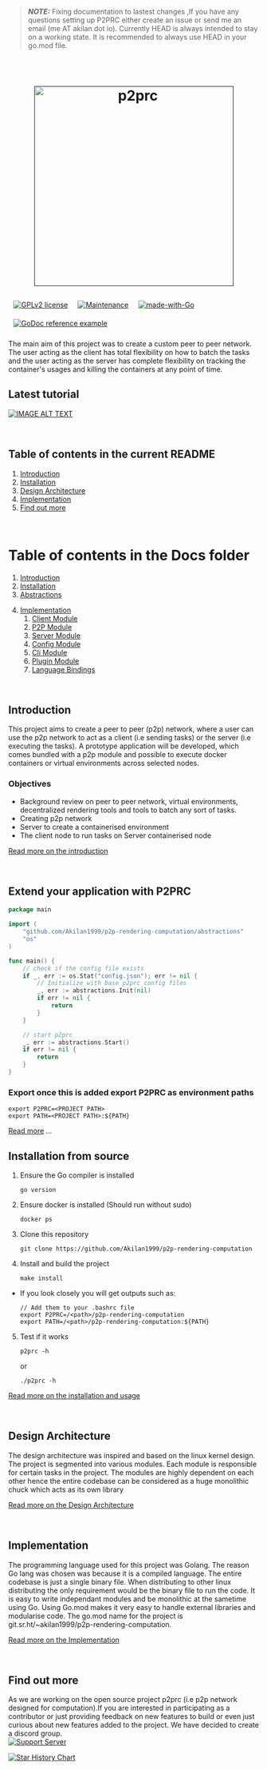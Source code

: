 > **_NOTE:_**  Fixing documentation to lastest changes ,If you have any questions setting up P2PRC either create an issue or send me an email (me AT akilan dot io).
> Currently HEAD is always intended to stay on a working state. It is recommended to always use HEAD in your go.mod file.
<h1 align="center">
  <br>
  <a href=""><img src="https://raw.githubusercontent.com/Akilan1999/p2p-rendering-computation/master/Docs/images/p2prclogo.png" alt="p2prc" width="400"></a>
  <br>
</h1>

<!-- seperator -->

<div style="display:flex;flex-wrap:wrap;">
  <a href="http://perso.crans.org/besson/LICENSE.html"><img alt="GPLv2 license" src="https://img.shields.io/badge/License-GPLv2-blue.svg" style="padding:5px;margin:5px;" /></a>
  <a href="https://GitHub.com/Akilan1999/p2p-rendering-computation/graphs/commit-activity"><img alt="Maintenance" src="https://img.shields.io/badge/Maintained%3F-yes-green.svg" style="padding:5px;margin:5px;" /></a>
  <a href="http://golang.org"><img alt="made-with-Go" src="https://img.shields.io/badge/Made%20with-Go-1f425f.svg" style="padding:5px;margin:5px;" /></a>
  <a href="https://pkg.go.dev/git.sr.ht/~akilan1999/p2p-rendering-computation"><img alt="GoDoc reference example" src="https://img.shields.io/badge/godoc-reference-blue.svg" style="padding:5px;margin:5px;" /></a>
</div>

The main aim of this project was to create a custom peer to peer network. The user acting as the
client has total flexibility on how to batch the tasks and the user acting as the server has complete
flexibility on tracking the container's usages and killing the containers at any point of time. 

## Latest tutorial
[![IMAGE ALT TEXT](https://i.ytimg.com/vi/OMwCpedu5cs/hqdefault.jpg)](https://www.youtube.com/watch?v=OMwCpedu5cs")

<br>

## Table of contents in the current README 
1. [Introduction](#Introduction)
2. [Installation](#extend-your-application-with-p2prc)
3. [Design Architecture](#Design-Architecture)
4. [Implementation](#Implementation) 
5. [Find out more](#Find-out-more)

<br>

# Table of contents in the Docs folder 
1. [Introduction](Docs/Introduction.md)
2. [Installation](Docs/Installation.md)
3. [Abstractions](Docs/Abstractions.md)
<!-- 3. [Design Architecture](DesignArchtectureIntro.md)
   1. [Client Module](ClientArchitecture.md)
   2. [P2P Module](P2PArchitecture.md)
   3. [Server Module](ServerArchitecture.md) -->
4. [Implementation](Docs/Implementation.md) 
   1. [Client Module](Docs/ClientImplementation.md)
   2. [P2P Module](Docs/P2PImplementation.md)
   3. [Server Module](Docs/ServerImplementation.md)
   4. [Config Module](Docs/ConfigImplementation.md)
   5. [Cli Module](Docs/CliImplementation.md)
   6. [Plugin Module](Docs/PluginImplementation.md)
   7. [Language Bindings](Docs/Bindings.md)
<!-- 5. [Problems](https://github.com/Akilan1999/p2p-rendering-computation/issues)    -->

<br>

## Introduction
This project aims to create a peer to peer (p2p) network, where a user can use the p2p network to act as a client (i.e sending tasks) or the server (i.e executing the tasks). A prototype application will be developed, which comes bundled with a p2p module and possible to execute docker containers or virtual environments across selected nodes.

### Objectives
- Background review on peer to peer network, virtual environments, decentralized rendering tools and tools to batch any sort of tasks.
- Creating p2p network
- Server to create a containerised environment
- The client node to run tasks on Server containerised node

[Read more on the introduction](Docs/Introduction.md)

<br>

## Extend your application with P2PRC 
```go
package main

import (
    "github.com/Akilan1999/p2p-rendering-computation/abstractions"
    "os"
)

func main() {
    // check if the config file exists
    if _, err := os.Stat("config.json"); err != nil {
        // Initialize with base p2prc config files
        _, err := abstractions.Init(nil)
        if err != nil {
            return
        }
    }

    // start p2prc
    _, err := abstractions.Start()
    if err != nil {
        return
    }
}
```

### Export once this is added export P2PRC as environment paths 
```
export P2PRC=<PROJECT PATH>
export PATH=<PROJECT PATH>:${PATH}
```
[Read more](Docs/Abstractions.md) ...

## Installation from source
1. Ensure the Go compiler is installed 
   ```
   go version
   ```
3. Ensure docker is installed (Should run without sudo)
   ```
   docker ps
   ```
3. Clone this repository 
   ```
   git clone https://github.com/Akilan1999/p2p-rendering-computation
   ```
4. Install and build the project
   ```
   make install 
   ```
- If you look closely you will get outputs such as:
   ```
   // Add them to your .bashrc file      
   export P2PRC=/<path>/p2p-rendering-computation
   export PATH=/<path>/p2p-rendering-computation:${PATH}
   ```

5. Test if it works 
   ```
   p2prc -h 
   ```
   or 
   ```
   ./p2prc -h 
   ```
[Read more on the installation and usage](Docs/Installation.md)

<br>

## Design Architecture 
The design architecture was inspired and based on the linux kernel design. The project is segmented into various modules. Each module is responsible for certain tasks in the project. The modules are highly dependent on each other hence the entire codebase can be considered as a huge monolithic chuck which acts as its own library

[Read more on the Design Architecture](Docs/DesignArchtectureIntro.md)

<br>

## Implementation
The programming language used for this project was Golang. The reason Go lang was chosen was because it is a compiled language. The entire codebase is just a single binary file. When distributing to other linux distributing the only requirement would be the binary file to run the code. It is easy to write independant modules and be monolithic at the sametime using Go. Using Go.mod makes it very easy to handle external libraries and modularise code. The go.mod name for the project is git.sr.ht/~akilan1999/p2p-rendering-computation.

[Read more on the Implementation](Docs/Implementation.md)

<br>

## Find out more
As we are working on the open source project p2prc (i.e  p2p network designed for computation).If you are interested in participating as a contributor
or just providing feedback on new features to build  or even just curious about new features added to the project. We have decided to create a discord group.                 
[![Support Server](https://discordapp.com/api/guilds/854397492795277322/widget.png?style=banner2)](https://discord.gg/b4nRGTjYqy)

[![Star History Chart](https://api.star-history.com/svg?repos=Akilan1999/p2p-rendering-computation&type=Date)](https://github.com/Gaurav-Gosain)

